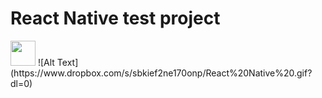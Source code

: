 # React Native test project
<img src="https://www.dropbox.com/s/sbkief2ne170onp/React%20Native%20.gif" width="40" height="40" />
![Alt Text](https://www.dropbox.com/s/sbkief2ne170onp/React%20Native%20.gif?dl=0)
